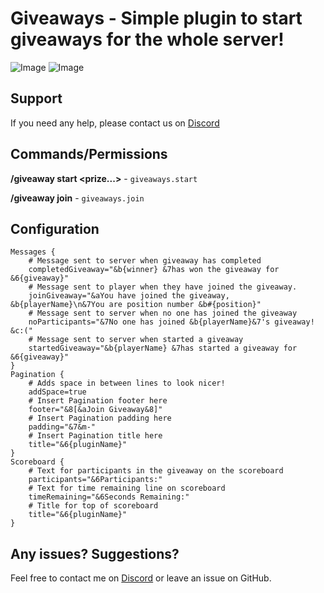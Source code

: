 # Giveaways - Simple plugin to start giveaways for the whole server!
![Image](https://i.gyazo.com/60cfb5fcfd579d17d95172bfbc7b606b.png)
![Image](https://i.gyazo.com/94645cf6e74e273ab02c99710ba8159e.png)

## Support
If you need any help, please contact us on [Discord](https://discord.gg/mGgfyaS)

## Commands/Permissions
**/giveaway start <seconds> <prize...>** - `giveaways.start`
    
**/giveaway join** - `giveaways.join`

## Configuration
```
Messages {
    # Message sent to server when giveaway has completed
    completedGiveaway="&b{winner} &7has won the giveaway for &6{giveaway}"
    # Message sent to player when they have joined the giveaway.
    joinGiveaway="&aYou have joined the giveaway, &b{playerName}\n&7You are position number &b#{position}"
    # Message sent to server when no one has joined the giveaway
    noParticipants="&7No one has joined &b{playerName}&7's giveaway! &c:("
    # Message sent to server when started a giveaway
    startedGiveaway="&b{playerName} &7has started a giveaway for &6{giveaway}"
}
Pagination {
    # Adds space in between lines to look nicer!
    addSpace=true
    # Insert Pagination footer here
    footer="&8[&aJoin Giveaway&8]"
    # Insert Pagination padding here
    padding="&7&m-"
    # Insert Pagination title here
    title="&6{pluginName}"
}
Scoreboard {
    # Text for participants in the giveaway on the scoreboard
    participants="&6Participants:"
    # Text for time remaining line on scoreboard
    timeRemaining="&6Seconds Remaining:"
    # Title for top of scoreboard
    title="&6{pluginName}"
}

```

## Any issues? Suggestions?
Feel free to contact me on [Discord](https://discord.gg/mGgfyaS) or leave an issue on GitHub.
